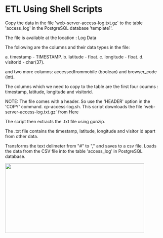 # ETL Using Shell Scripts
Copy the data in the file 'web-server-access-log.txt.gz' to the table 'access_log' in the PostgreSQL database 'template1'.

The file is available at the location : Log Data

The following are the columns and their data types in the file:

a. timestamp - TIMESTAMP.
b. latitude - float.
c. longitude - float.
d. visitorid - char(37).

and two more columns: accessedfrommobile (boolean) and browser_code (int).

The columns which we need to copy to the table are the first four coumns : timestamp, latitude, longitude and visitorid.

NOTE: The file comes with a header. So use the 'HEADER' option in the 'COPY' command.
cp-access-log.sh.
This script downloads the file 'web-server-access-log.txt.gz' from Here

The script then extracts the .txt file using gunzip.

The .txt file contains the timestamp, latitude, longitude and visitor id apart from other data.

Transforms the text delimeter from "#" to "," and saves to a csv file.
Loads the data from the CSV file into the table 'access_log' in PostgreSQL database.

<img src="[https://i.imgur.com/PwV2BEO.png](https://i.imgur.com/u82IcQO.jpg)" width="450px" height=225px/>
